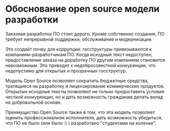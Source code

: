 # Обоснование open source модели разработки

Заказная разработка ПО стоит дорого. Кроме собственно создания, ПО требует непрерывной поддержки, обслуживания и модернизации.

Это создаёт почву для коррупции: госструктуры привязываются к компаниям-разработчикам ПО. Когда исходный текст недоступен, предоставление заказа на доработку ПО другим компаниям становится невозможным. Это приводит к недобросовестной конкуренции, что недопустимо для открытых и прозрачных госструктур.

Модель Open Source позволяет сократить бюджетные средства, тратящиеся на разработку и лицензирование коммерческих продуктов. Открытые исходные тексты позволяют не только предоставить условия честной конкуренции, но и дать возможность гражданам делать вклад на добровольной основе.

Преимущество Open Source также в том, что эта модель позволяет оценить профессионализм исполнителя, дать возможность убедиться, что ПО не было (или было :) ) разработано "студентами на коленке".

